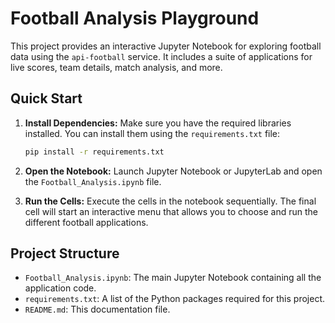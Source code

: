 # Football Analysis Playground

This project provides an interactive Jupyter Notebook for exploring football data using the `api-football` service. It includes a suite of applications for live scores, team details, match analysis, and more.

## Quick Start

1.  **Install Dependencies:** Make sure you have the required libraries installed. You can install them using the `requirements.txt` file:
    ```bash
    pip install -r requirements.txt
    ```

2.  **Open the Notebook:** Launch Jupyter Notebook or JupyterLab and open the `Football_Analysis.ipynb` file.

3.  **Run the Cells:** Execute the cells in the notebook sequentially. The final cell will start an interactive menu that allows you to choose and run the different football applications.

## Project Structure

-   `Football_Analysis.ipynb`: The main Jupyter Notebook containing all the application code.
-   `requirements.txt`: A list of the Python packages required for this project.
-   `README.md`: This documentation file.